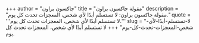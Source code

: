 +++
author = "جاكسون براون"
title = "مقولة جاكسون براون"
description = "مقولة جاكسون براون: لا تستسلم أبدًا لأي شخص، المعجزات تحدث كل يوم."
quote = '''لا تستسلم أبدًا لأي شخص، المعجزات تحدث كل يوم.''' 
slug = "لا-تستسلم-أبدًا-لأي-شخص-المعجزات-تحدث-كل-يوم"
+++
لا تستسلم أبدًا لأي شخص، المعجزات تحدث كل يوم.
